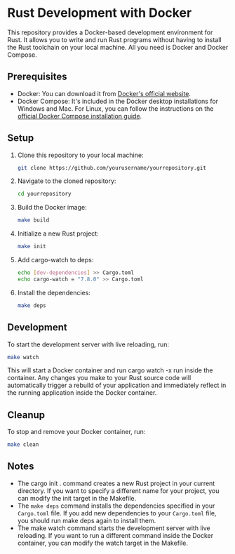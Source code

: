 # Rust Development with Docker

This repository provides a Docker-based development environment for Rust. It
allows you to write and run Rust programs without having to install the Rust
toolchain on your local machine. All you need is Docker and Docker Compose.

## Prerequisites

- Docker: You can download it from [Docker's official website](https://www.docker.com/get-started).
- Docker Compose: It's included in the Docker desktop installations for Windows
  and Mac. For Linux, you can follow the instructions on the [official Docker Compose installation guide](https://docs.docker.com/compose/install/).

## Setup

1. Clone this repository to your local machine:

    ```bash
    git clone https://github.com/yourusername/yourrepository.git
    ```

2. Navigate to the cloned repository:

    ```bash
    cd yourrepository
    ```

3. Build the Docker image:

    ```bash
    make build
    ```

4. Initialize a new Rust project:

    ```bash
    make init
    ```

5. Add cargo-watch to deps:

    ```bash 
    echo [dev-dependencies] >> Cargo.toml
    echo cargo-watch = "7.8.0" >> Cargo.toml
    ```

5. Install the dependencies:

    ```bash
    make deps
    ```

## Development

To start the development server with live reloading, run:

```bash
make watch
```

This will start a Docker container and run cargo watch -x run inside the
container. Any changes you make to your Rust source code will automatically
trigger a rebuild of your application and immediately reflect in the running
application inside the Docker container.

## Cleanup

To stop and remove your Docker container, run:

```bash
make clean
```

## Notes

- The cargo init . command creates a new Rust project in your current
  directory. If you want to specify a different name for your project, you can
  modify the init target in the Makefile.
- The `make deps` command installs the dependencies specified in your
  `Cargo.toml` file. If you add new dependencies to your `Cargo.toml` file, you
  should run make deps again to install them.
- The make watch command starts the development server with live reloading. If
  you want to run a different command inside the Docker container, you can
  modify the watch target in the Makefile.

